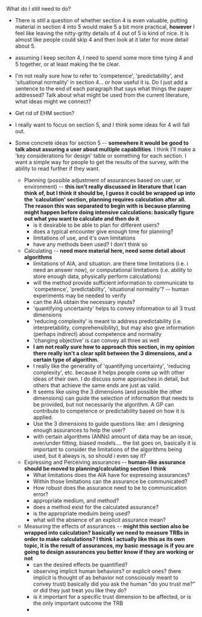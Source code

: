 What do I still need to do?

* There is still a question of whether section 4 is even valuable, putting material in section 4 into 5 would make 5 a bit more practical, **however** I feel like leaving the nitty-gritty details of 4 out of 5 is kind of nice. It is almost like people could skip 4 and then look at it later for more detail about 5.
* assuming I keep seciton 4, I need to spend some more time tying 4 and 5 together, or at least making the tie clear.
* I'm not really sure how to refer to 'competence', 'predictability', and 'situational normality' in section 4... or how useful it is. Do I just add a sentence to the end of each paragraph that says what things the paper addressed? Talk about what might be used from the current literature, what ideas might we connect? 
* Get rid of EHM section?

* I really want to focus on section 5, and I think some ideas for 4 will fall out.
* Some concrete ideas for section 5 -- **somewhere it would be good to talk about assuring a user about multiple capabilities**. I think I'll make a 'key considerations for design' table or something for each section. I want a simple way for people to get the results of the survey, with the ability to read further if they want.
    * Planning (possible adjustment of assurances based on user, or environment) -- **this isn't really discussed in literature that I can think of, but I think it should be, I guess it could be wrapped up into the 'calculation' section, planning requires calculation after all. The reason this was separated to begin with is because planning might happen before doing intensive calculations: basically figure out what you want to calculate and then do it**
        * is it desirable to be able to plan for different users?
        * does a typical encounter give enough time for planning?
        * limitations of use, and it's own limitations
        * have any methods been used? I don't think so
    * Calculating -- **need more material here, need some detail about algorithms**
        * limitations of AIA, and situation. are there time limitations (i.e. i need an answer now), or computational limitations (i.e. ability to store enough data, physically perform calculations)
        * will the method provide sufficient information to communicate to 'competence', 'predictability', 'situational normality'? -- human experiments may be needed to verify
        * can the AIA obtain the necessary inputs?
        * 'quantifying uncertainty' helps to convey information to all 3 trust dimensions
        * 'reducing complexity' is meant to address predictability (i.e. interpretability, comprehensibility), but may also give information (perhaps indirect) about competence and normality
        * 'changing objective' is can convey all three as well
        * **I am not really sure how to approach this section, in my opinion there really isn't a clear split between the 3 dimensions, and a certain type of algorithm.**
        * I really like the generality of 'quantifying uncertainty', 'reducing complexity', etc. because it helps people come up with other ideas of their own. I do discuss some approaches in detail, but others that achieve the same ends are just as valid.
        * It seems like using the 3 dimensions (and possible the other dimensions) can guide the selection of information that needs to be provided, but not necessarily the algorithm. A GP can contribute to competence or predictability based on how it is applied.
        * Use the 3 dimensions to guide questions like: am I designing enough assurances to help the user? 
        * with certain algorithms (ANNs) amount of data may be an issue, over/under fitting, biased models.... the list goes on, basically it is important to consider the limitations of the algorithms being used, but it always is, so should i even say it?
    * Expressing and Perceiving assurances -- **human-like assurance should be moved to planning/calculating section I think**
        * What limitations does the AIA have for expressing assurances?
        * Within those limitations can the assurance be communicated?
        * How robust does the assurance need to be to communication error?
        * appropriate medium, and method?
        * does a method exist for the calculated assurance?
        * is the appropriate meduim being used?
        * what will the absence of an explicit assurance mean?
    * Measuring the effects of assurances -- **might this section also be wrapped into calculation? basically we need to measure TRBs in order to make calculations? I think I actually like this as its own topic, it is the result of assurances, my basic message is if you are going to design assurances you better know if they are working or not**
        * can the desired effects be quantified?
        * observing implicit human behaviors? or explicit ones? (here implicit is thought of as behavior not consciously meant to convey trust) basically did you ask the human "do you trust me?" or did they just treat you like they do?
        * is it important for a specific trust dimension to be affected, or is the only important outcome the TRB
        *

